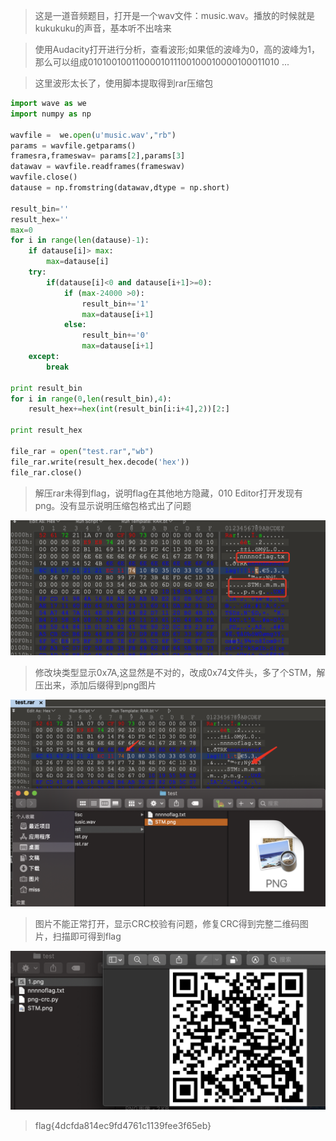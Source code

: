 > 这是一道音频题目，打开是一个wav文件：music.wav。播放的时候就是kukukuku的声音，基本听不出啥来

> 使用Audacity打开进行分析，查看波形;如果低的波峰为0，高的波峰为1，那么可以组成0101001001100001011100100010000100011010 ...

> 这里波形太长了，使用脚本提取得到rar压缩包

```python
import wave as we
import numpy as np
 
wavfile =  we.open(u'music.wav',"rb")
params = wavfile.getparams()
framesra,frameswav= params[2],params[3]
datawav = wavfile.readframes(frameswav)
wavfile.close()
datause = np.fromstring(datawav,dtype = np.short)
 
result_bin=''
result_hex=''
max=0
for i in range(len(datause)-1):
    if datause[i]> max:
        max=datause[i]
    try:
        if(datause[i]<0 and datause[i+1]>=0):
            if (max-24000 >0):
                result_bin+='1'
                max=datause[i+1]
            else:
                result_bin+='0'
                max=datause[i+1]
    except:
        break
 
print result_bin    
for i in range(0,len(result_bin),4):
    result_hex+=hex(int(result_bin[i:i+4],2))[2:]
 
print result_hex
 
file_rar = open("test.rar","wb")
file_rar.write(result_hex.decode('hex'))  
file_rar.close()    
```

> 解压rar未得到flag，说明flag在其他地方隐藏，010 Editor打开发现有png。没有显示说明压缩包格式出了问题

![](images/2020-04-10-14-40-04.png)

> 修改块类型显示0x7A,这显然是不对的，改成0x74文件头，多了个STM，解压出来，添加后缀得到png图片

![](images/2020-04-10-15-33-26.png)

> 图片不能正常打开，显示CRC校验有问题，修复CRC得到完整二维码图片，扫描即可得到flag

![](images/2020-04-10-15-35-46.png)

> flag{4dcfda814ec9fd4761c1139fee3f65eb}